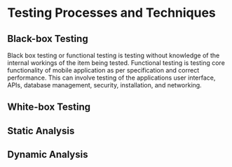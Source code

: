 # Testing Processes and Techniques

## Black-box Testing
Black box testing or functional testing is testing without knowledge of the internal workings of the item being tested. Functional testing is testing core functionality of mobile application as per specification and correct performance. This can involve testing of the applications user interface, APIs, database management, security, installation, and networking.

## White-box Testing

## Static Analysis

## Dynamic Analysis

